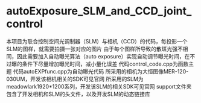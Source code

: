 # autoExposure_SLM_and_CCD_joint_control
本项目为联合控制空间光调制器（SLM）与相机（CCD）的代码，每投影一个SLM的图样，就需要拍摄一张对应的图片
由于每个图样所导致的散斑光强不相同，因此需要加入自动曝光算法（auto exposure）实现自动调节曝光时间，在不过曝的条件下尽量增加曝光时间，减小量化误差
代码control_code.cpp为函数主题
代码autoEXPfunc.cpp为自动曝光代码
所采用的相机为大恒图像MER-120-030UM，开发该相机相关的SDK可见官网
所采用的SLM为meadowlark1920*1200系列，开发该SLM的相关SDK可见官网
support文件夹包含了开发相机和SLM的头文件，以及开发SLM的动态链接库
